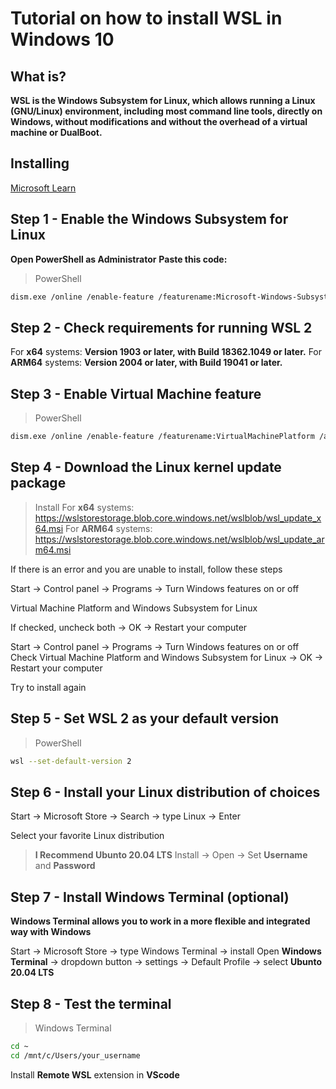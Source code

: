 # **Tutorial on how to install WSL in Windows 10**

## What is?

__WSL is the Windows Subsystem for Linux, which allows running a Linux (GNU/Linux) environment, including most command line tools, directly on Windows, without modifications and without the overhead of a virtual machine or DualBoot.__

## Installing
[Microsoft Learn](https://learn.microsoft.com/en-us/windows/wsl/install-manual)

## Step 1 - Enable the **Windows Subsystem for Linux**

__Open PowerShell as Administrator__
__Paste this code:__
>PowerShell
```bash
dism.exe /online /enable-feature /featurename:Microsoft-Windows-Subsystem-Linux /all /norestart
```

## Step 2 - Check requirements for running **WSL 2**

For **x64** systems: __Version 1903 or later, with Build 18362.1049 or later.__
For **ARM64** systems: __Version 2004 or later, with Build 19041 or later.__

## Step 3 - Enable **Virtual Machine** feature

>PowerShell
```bash
dism.exe /online /enable-feature /featurename:VirtualMachinePlatform /all /norestart
```

## Step 4 - Download the **Linux** kernel update package
>Install
For **x64** systems: https://wslstorestorage.blob.core.windows.net/wslblob/wsl_update_x64.msi
For **ARM64** systems: https://wslstorestorage.blob.core.windows.net/wslblob/wsl_update_arm64.msi

If there is an error and you are unable to install, follow these steps

Start -> Control panel -> Programs -> Turn Windows features on or off

Virtual Machine Platform and Windows Subsystem for Linux

If checked, uncheck both -> OK -> Restart your computer

Start -> Control panel -> Programs -> Turn Windows features on or off
Check Virtual Machine Platform and Windows Subsystem for Linux -> OK -> Restart your computer

Try to install again

## Step 5 - Set **WSL 2** as your **default** version
>PowerShell
```bash
wsl --set-default-version 2
```

## Step 6 - Install your **Linux** distribution of choices

Start -> Microsoft Store -> Search -> type Linux -> Enter

Select your favorite Linux distribution
> __I Recommend Ubunto 20.04 LTS__
Install -> Open -> Set **Username** and **Password**

## Step 7 - Install Windows Terminal (optional)

__Windows Terminal allows you to work in a more flexible and integrated way with Windows__

Start -> Microsoft Store -> type Windows Terminal -> install
Open **Windows Terminal** -> dropdown button -> settings -> Default Profile -> select **Ubunto 20.04 LTS**

## Step 8 - Test the terminal
> Windows Terminal
```bash
cd ~
cd /mnt/c/Users/your_username
```

Install **Remote WSL** extension in **VScode**
